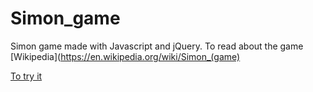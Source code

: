 # Simon_game
Simon game made with Javascript and jQuery.
To read about the game
[Wikipedia](https://en.wikipedia.org/wiki/Simon_(game)

[To try it ](https://simon-game1.firebaseapp.com/)
